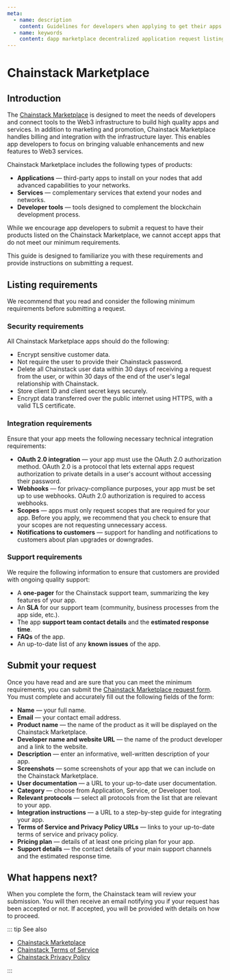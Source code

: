 ```yaml
---
meta:
  - name: description
    content: Guidelines for developers when applying to get their apps listed on the Chainstack Marketplace.
  - name: keywords
    content: dapp marketplace decentralized application request listing guidelines requirements
---
```


# Chainstack Marketplace

## Introduction
The <a href="https://chainstack.com/marketplace/" target="_blank">Chainstack Marketplace</a> is designed to meet the needs of developers and connect tools to the Web3 infrastructure to build high quality apps and services. In addition to marketing and promotion, Chainstack Marketplace handles billing and integration with the infrastructure layer. This enables app developers to focus on bringing valuable enhancements and new features to Web3 services.  

Chainstack Marketplace includes the following types of products:

* **Applications** — third-party apps to install on your nodes that add advanced capabilities to your networks.
* **Services** — complementary services that extend your nodes and networks.
* **Developer tools** — tools designed to complement the blockchain development process.

While we encourage app developers to submit a request to have their products listed on the Chainstack Marketplace, we cannot accept apps that do not meet our minimum requirements.

This guide is designed to familiarize you with these requirements and provide instructions on submitting a request.

## Listing requirements
We recommend that you read and consider the following minimum requirements before submitting a request.  

### Security requirements
All Chainstack Marketplace apps should do the following:
* Encrypt sensitive customer data.
* Not require the user to provide their Chainstack password.
* Delete all Chainstack user data within 30 days of receiving a request from the user, or within 30 days of the end of the user's legal relationship with Chainstack.
* Store client ID and client secret keys securely.
* Encrypt data transferred over the public internet using HTTPS, with a valid TLS certificate.

### Integration requirements
Ensure that your app meets the following necessary technical integration requirements:
* **OAuth 2.0 integration** — your app must use the OAuth 2.0 authorization method. OAuth 2.0 is a protocol that lets external apps request authorization to private details in a user's account without accessing their password.
* **Webhooks** — for privacy-compliance purposes, your app must be set up to use webhooks. OAuth 2.0 authorization is required to access webhooks.
* **Scopes** — apps must only request scopes that are required for your app. Before you apply, we recommend that you check to ensure that your scopes are not requesting unnecessary access.
* **Notifications to customers** — support for handling and notifications to customers about plan upgrades or downgrades.  

### Support requirements
We require the following information to ensure that customers are provided with ongoing quality support:

* A **one-pager** for the Chainstack support team, summarizing the key features of your app.
* An **SLA** for our support team (community, business processes from the app side, etc.).
* The app **support team contact details** and the **estimated response time**.
* **FAQs** of the app.
* An up-to-date list of any **known issues** of the app.

## Submit your request
Once you have read and are sure that you can meet the minimum requirements, you can submit the <a href="https://forms.office.com/r/CmFBBb1ySy" target="_blank">Chainstack Marketplace request form</a>. You must complete and accurately fill out the following fields of the form:  
* **Name** — your full name.
* **Email** — your contact email address.
* **Product name** — the name of the product as it will be displayed on the Chainstack Marketplace.
* **Developer name and website URL** — the name of the product developer and a link to the website.
* **Description** — enter an informative, well-written description of your app.
* **Screenshots** — some screenshots of your app that we can include on the Chainstack Marketplace.  
* **User documentation** — a URL to your up-to-date user documentation.
* **Category** — choose from Application, Service, or Developer tool.  
* **Relevant protocols** — select all protocols from the list that are relevant to your app.  
* **Integration instructions** — a URL to a step-by-step guide for integrating your app.
* **Terms of Service and Privacy Policy URLs** — links to your up-to-date terms of service and privacy policy.
* **Pricing plan** — details of at least one pricing plan for your app.
* **Support details** — the contact details of your main support channels and the estimated response time.

## What happens next?
When you complete the form, the Chainstack team will review your submission. You will then receive an email notifying you if your request has been accepted or not. If accepted, you will be provided with details on how to proceed.  

::: tip See also

* <a href="https://chainstack.com/marketplace/" target="_blank">Chainstack Marketplace</a>
* <a href="https://chainstack.com/tos/" target="_blank">Chainstack Terms of Service</a>
* <a href="https://chainstack.com/privacy/" target="_blank">Chainstack Privacy Policy</a>

:::
